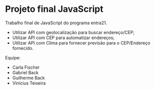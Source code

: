 # Projeto final JavaScript

Trabalho final de JavaScript do programa entra21.


- Utilizar API com geolocalização para buscar endereço/CEP;
- Utilizar API com CEP para automatizar endereços;
- Utilizar API com Clima para fornecer previsão para o CEP/Endereço fornecido.

Equipe: 
- Carla Fischer
- Gabriel Back
- Guilherme Back
- Vinícius Teixeira

